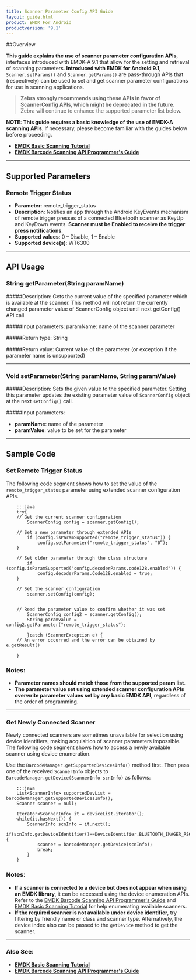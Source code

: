 ```yaml
---
title: Scanner Parameter Config API Guide
layout: guide.html
product: EMDK For Android
productversion: '9.1'
---
```


##Overview

**This guide explains the use of scanner parameter configuration APIs**, interfaces introduced with EMDK-A 9.1 that allow for the setting and retrieval of scanning parameters. **Introduced with EMDK for Android 9.1**, `Scanner.setParams()` and `Scanner.getParams()` are pass-through APIs that (respectively) can be used to set and get scanner parameter configurations for use in scanning applications. 

> **Zebra strongly recommends using these APIs in favor of ScannerConfig APIs, which might be deprecated in the future**. Zebra will continue to enhance the supported parameter list below.

**NOTE: This guide requires a basic knowledge of the use of EMDK-A scanning APIs**. If necessary, please become familiar with the guides below before proceeding. 
* **[EMDK Basic Scanning Tutorial](https://techdocs.zebra.com/emdk-for-android/latest/tutorial/tutBasicScanningAPI/)**
* **[EMDK Barcode Scanning API Programmer's Guide](https://techdocs.zebra.com/emdk-for-android/latest/guide/barcode_scanning_guide/)**

-----

## Supported Parameters

### Remote Trigger Status

* **Parameter**: remote_trigger_status
* **Description**: Notifies an app through the Android KeyEvents mechanism of remote trigger presses of a connected Bluetooth scanner as KeyUp and KeyDown events. **Scanner must be Enabled to receive the trigger press notifications**. 
* **Supported values**: 0 – Disable, 1 – Enable
* **Supported device(s)**: WT6300

-----

<!-- BELOW BASICLY REPEATS ABOVE:  

Extended scanner parameter configuration APIs are used for configuring and reading scanner parameters and values that are not supported through the [EMDK basic scanning APIs](../../apimenu). Developers currently can use the existing class structure and IntelliSense with a `ScannerConfig` object such as `config.scanParams.decodeHapticFeedback`, but are unable to use that method to read or set new scanning parameters that are now supported by extended scanner parameter configuration APIs. 

WHAT ARE THOSE PARAMERERS? 
New parameters not supported by existing class structure are listed in here >>> `link to a new page with latest params`<<<. Developers need to refer those parameters and supported values from above document and pass the parameter information to extended APIs.

-----
 -->

## API Usage

### String getParameter(String paramName)

#####Description: 
Gets the current value of the specified parameter which is available at the scanner. This method will not return the currently changed parameter value of ScannerConfig object until next getConfig() API call.

#####Input parameters:
paramName: name of the scanner parameter

#####Return type: 
String 

#####Return value:
Current value of the parameter (or exception if the parameter name is unsupported)

-----

### Void setParameter(String paramName, String paramValue)

#####Description: 
Sets the given value to the specified parameter. Setting this parameter updates the existing parameter value of `ScannerConfig` object at the next `setConfig()` call.

#####Input parameters:
* **paramName**: name of the parameter 
* **paramValue**: value to be set for the parameter

-----

## Sample Code

<!-- 
Supported extended scanner parameter list
Please refer this >>> link to a new page with latest params<<<  section of EMDK documentation for get all the extended scanner parameter configurations and supported values.

HUH? 
This is in line with previous scanner configuration APIs. It needs to get the object of `ScannerConfig` to load the current settings before using extended scanning parameter APIs. 
 -->

### Set Remote Trigger Status

The following code segment shows how to set the value of the `remote_trigger_status` parameter using extended scanner configuration APIs. 

        :::java
        try{
        // Get the current scanner configuration
            ScannerConfig config = scanner.getConfig();

        // Set a new parameter through extended APIs
            if (config.isParamSupported("remote_trigger_status")) {
                config.setParameter("remote_trigger_status", "0”);
        }

        // Set older parameter through the class structure
            if (config.isParamSupported("config.decoderParams.code128.enabled")) {
                config.decoderParams.Code128.enabled = true;
        }

        // Set the scanner configuration
            scanner.setConfig(config);


        // Read the parameter value to confirm whether it was set
            ScannerConfig config2 = scanner.getConfig();
            String paramvalue = config2.getParameter("remote_trigger_status");

            }catch (ScannerException e) {
        // An error occurred and the error can be obtained by e.getResult()

        }

### Notes: 
* **Parameter names should match those from the supported param list**. 
* **The parameter value set using extended scanner configuration APIs overwrite parameter values set by any basic EMDK API**, regardless of the order of programming.

-----

### Get Newly Connected Scanner

Newly connected scanners are sometimes unavailable for selection using device identifiers, making acquisition of scanner parameters impossible. The following code segment shows how to access a newly available scanner using device enumeration. 

Use the `BarcodeManager.getSupportedDevicesInfo()` method first. Then pass one of the received `ScannerInfo` objects to `BarcodeManager.getDevice(ScannerInfo scnInfo)` as follows:

        :::java
        List<ScannerInfo> supportedDevList = barcodeManager.getSupportedDevicesInfo();
        Scanner scanner = null;

        Iterator<ScannerInfo> it = deviceList.iterator();
        while(it.hasNext()) {
            ScannerInfo scnInfo = it.next();
            if(scnInfo.getDeviceIdentifier()==DeviceIdentifier.BLUETOOTH_IMAGER_RS6000){        
                scanner = barcodeManager.getDevice(scnInfo);
                break;
            }
        }


### Notes:
* **If a scanner is connected to a device but does not appear when using an EMDK library**, it can be accessed using the device enumeration APIs. Refer to the [EMDK Barcode Scanning API Programmer's Guide](https://techdocs.zebra.com/emdk-for-android/latest/guide/barcode_scanning_guide/) and [EMDK Basic Scanning Tutorial](https://techdocs.zebra.com/emdk-for-android/latest/tutorial/tutBasicScanningAPI/) for help enumerating available scanners.
* **If the required scanner is not available under device identifier**, try filtering by friendly name or class and scanner type. Alternatively, the device index also can be passed to the `getDevice` method to get the scanner.

-----

### Also See:
* **[EMDK Basic Scanning Tutorial](https://techdocs.zebra.com/emdk-for-android/latest/tutorial/tutBasicScanningAPI/)**
* **[EMDK Barcode Scanning API Programmer's Guide](https://techdocs.zebra.com/emdk-for-android/latest/guide/barcode_scanning_guide/)**
